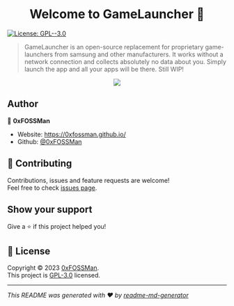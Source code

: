 <h1 align="center">Welcome to GameLauncher 👋</h1>
<p>
  <a href="https://github.com/0xFOSSMan/GameLauncher/blob/main/LICENSE" target="_blank">
    <img alt="License: GPL--3.0" src="https://img.shields.io/badge/License-GPL--3.0-yellow.svg" />
  </a>
</p>

> GameLauncher is an open-source replacement for proprietary game-launchers from samsung and other manufacturers. It works without a network connection and collects absolutely no data about you. Simply launch the app and all your apps will be there. Still WIP!

<div align="center"><img src="https://i.ibb.co/FDCDHP8/gamelauncher.jpg" /></div>

## Author

👤 **0xFOSSMan**

* Website: https://0xfossman.github.io/
* Github: [@0xFOSSMan](https://github.com/0xFOSSMan)

## 🤝 Contributing

Contributions, issues and feature requests are welcome!<br />Feel free to check [issues page](https://github.com/0xFOSSMan/GameLauncher/issues). 

## Show your support

Give a ⭐️ if this project helped you!

## 📝 License

Copyright © 2023 [0xFOSSMan](https://github.com/0xFOSSMan).<br />
This project is [GPL-3.0](https://github.com/0xFOSSMan/GameLauncher/blob/main/LICENSE) licensed.

***
_This README was generated with ❤️ by [readme-md-generator](https://github.com/kefranabg/readme-md-generator)_
